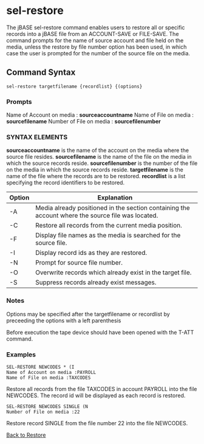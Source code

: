 # sel-restore

<PageHeader />

The jBASE sel-restore command enables users to restore all or specific records into a jBASE file from an ACCOUNT-SAVE or FILE-SAVE. The command prompts for the name of source account and file held on the media, unless the restore by file number option has been used, in which case the user is prompted for the number of the source file on the media.

## Command Syntax

```
sel-restore targetfilename {recordlist} {(options}
```

### Prompts

Name of Account on media : **sourceaccountname**
Name of File on media : **sourcefilename**
Number of File on media : **sourcefilenumber**

### SYNTAX ELEMENTS

**sourceaccountname** is the name of the account on the media where the source file resides.
**sourcefilename** is the name of the file on the media in which the source records reside.
**sourcefilenumber** is the number of the file on the media in which the source records reside.
**targetfilename** is the name of the file where the records are to be restored.
**recordlist** is a list specifying the record identifiers to be restored.

| Option | Explanation |
| --- | --- |
| -A | Media already positioned in the section containing the account where the source file was located. |
| -C | Restore all records from the current media position. |
| -F | Display file names as the media is searched for the source file. |
| -I | Display record ids as they are restored. |
| -N | Prompt for source file number. |
| -O | Overwrite records which already exist in the target file. |
| -S | Suppress records already exist messages. |

### Notes

Options may be specified after the targetfilename or recordlist by preceeding the options with a left parenthesis

Before execution the tape device should have been opened with the T-ATT command.

### Examples

```
SEL-RESTORE NEWCODES * (I
Name of Account on media :PAYROLL
Name of File on media :TAXCODES
```

Restore all records from the file TAXCODES in account PAYROLL into the file NEWCODES. The record id will be displayed as each record is restored.

```
SEL-RESTORE NEWCODES SINGLE (N
Number of File on media :22
```

Restore record SINGLE from the file number 22 into the file NEWCODES.

[Back to Restore](./../README.md)
